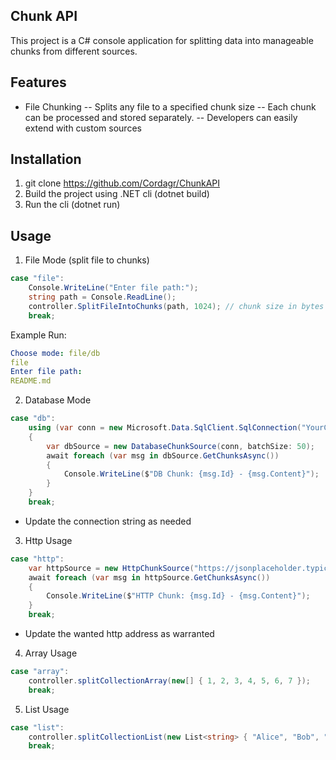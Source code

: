 ## Chunk API
This project is a C# console application for splitting data into manageable chunks from different sources.
## Features
- File Chunking
-- Splits any file to a specified chunk size 
-- Each chunk can be processed and stored separately. 
-- Developers can easily extend with custom sources

## Installation
1. git clone https://github.com/Cordagr/ChunkAPI
2. Build the project using .NET cli (dotnet build)
3. Run the cli (dotnet run) 

## Usage
1. File Mode (split file to chunks)
``` csharp
case "file":
    Console.WriteLine("Enter file path:");
    string path = Console.ReadLine();
    controller.SplitFileIntoChunks(path, 1024); // chunk size in bytes
    break;
```
Example Run:
``` yaml
Choose mode: file/db
file
Enter file path:
README.md
```

2. Database Mode
``` csharp
case "db":
    using (var conn = new Microsoft.Data.SqlClient.SqlConnection("YourConnectionStringHere"))
    {
        var dbSource = new DatabaseChunkSource(conn, batchSize: 50);
        await foreach (var msg in dbSource.GetChunksAsync())
        {
            Console.WriteLine($"DB Chunk: {msg.Id} - {msg.Content}");
        }
    }
    break;
``` 
- Update the connection string as needed

3. Http Usage
``` csharp
case "http":
    var httpSource = new HttpChunkSource("https://jsonplaceholder.typicode.com/comments", batchSize: 20);
    await foreach (var msg in httpSource.GetChunksAsync())
    {
        Console.WriteLine($"HTTP Chunk: {msg.Id} - {msg.Content}");
    }
    break;
```
- Update the wanted http address as warranted 

4. Array Usage
``` csharp
case "array":
    controller.splitCollectionArray(new[] { 1, 2, 3, 4, 5, 6, 7 });
    break;
```
5. List Usage
``` csharp
case "list":
    controller.splitCollectionList(new List<string> { "Alice", "Bob", "Charlie", "David" });
    break;
```




